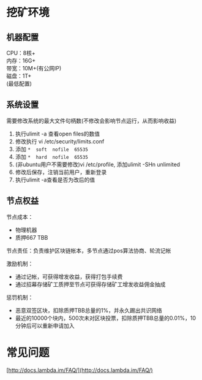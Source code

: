 # 挖矿环境
## 机器配置
CPU：8核+  
内存：16G+  
带宽：10M+(有公网IP)  
磁盘：1T+  
(最低配置)  

## 系统设置
需要修改系统的最大文件句柄数(不修改会影响节点运行，从而影响收益)  
1. 执行ulimit -a 查看open files的数值  
2. 修改执行 vi /etc/security/limits.conf   
3. 添加 `*  soft  nofile  65535`  
4. 添加 `*  hard  nofile  65535`  
5. (非ubuntu用户不需要修改)vi /etc/profile, 添加ulimit -SHn unlimited  
6. 修改后保存，注销当前用户，重新登录  
7. 执行ulimit -a查看是否为改后的值  

## 节点权益
节点成本：

* 物理机器
* 质押667 TBB

节点责任：负责维护区块链帐本，多节点通过pos算法协商、轮流记帐

激励机制：

* 通过记帐，可获得增发收益，获得打包手续费
* 通过招幕存储矿工质押至节点可获得存储矿工增发收益佣金抽成

惩罚机制：

* 恶意双签区块，扣除质押TBB总量的1%，并永久踢出共识网络
* 最近的10000个块内，500次未对区块投票，扣除质押TBB总量的0.01%，10分钟后可以重新申请加入

# 常见问题
[http://docs.lambda.im/FAQ/](http://docs.lambda.im/FAQ/)


